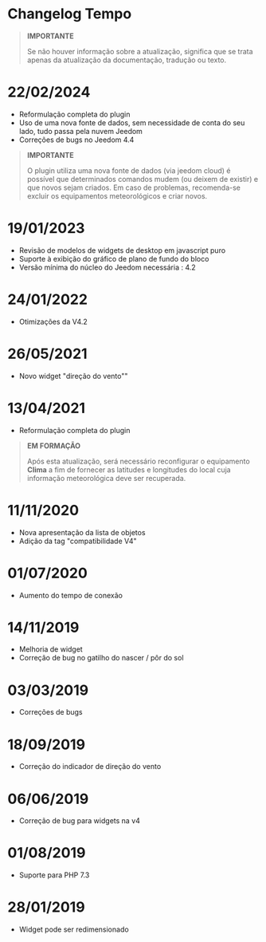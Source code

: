 # Changelog Tempo

>**IMPORTANTE**
>
>Se não houver informação sobre a atualização, significa que se trata apenas da atualização da documentação, tradução ou texto.

# 22/02/2024

- Reformulação completa do plugin
- Uso de uma nova fonte de dados, sem necessidade de conta do seu lado, tudo passa pela nuvem Jeedom
- Correções de bugs no Jeedom 4.4

>**IMPORTANTE**
>
>O plugin utiliza uma nova fonte de dados (via jeedom cloud) é possível que determinados comandos mudem (ou deixem de existir) e que novos sejam criados. Em caso de problemas, recomenda-se excluir os equipamentos meteorológicos e criar novos.

# 19/01/2023

- Revisão de modelos de widgets de desktop em javascript puro
- Suporte à exibição do gráfico de plano de fundo do bloco
- Versão mínima do núcleo do Jeedom necessária : 4.2

# 24/01/2022

- Otimizações da V4.2

# 26/05/2021

- Novo widget "direção do vento""

# 13/04/2021

- Reformulação completa do plugin

>**EM FORMAÇÃO**
>
>Após esta atualização, será necessário reconfigurar o equipamento **Clima** a fim de fornecer as latitudes e longitudes do local cuja informação meteorológica deve ser recuperada.

# 11/11/2020

- Nova apresentação da lista de objetos
- Adição da tag "compatibilidade V4"

# 01/07/2020

- Aumento do tempo de conexão

# 14/11/2019

- Melhoria de widget
- Correção de bug no gatilho do nascer / pôr do sol

# 03/03/2019

- Correções de bugs

# 18/09/2019

- Correção do indicador de direção do vento

# 06/06/2019

- Correção de bug para widgets na v4

# 01/08/2019

- Suporte para PHP 7.3

# 28/01/2019

- Widget pode ser redimensionado
